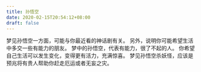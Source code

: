 ```yaml
---
title: 孙悟空
date: 2020-02-15T20:54:12+08:00
draft: false
---
```


梦见孙悟空一方面，可能与你最近看的神话剧有关。
另外，说明你可能希望生活中多交一些有能力的朋友。
梦中的孙悟空，代表有能力，很了不起的人。
你希望自己生活可以发生变化，变得更有活力，充满惊喜。
梦见孙悟空杀妖怪，应该是预兆将有贵人帮助你赶走厄运或者无妄之灾。
